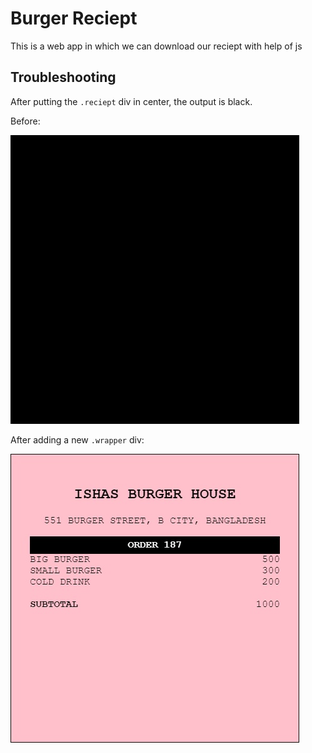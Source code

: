 # Burger Reciept
 This is a web app in which we can download our reciept with help of js

## Troubleshooting

After putting the `.reciept` div in center, the output is black.

Before:

![black image](./media/my-image-name.jpeg)

After adding a new `.wrapper` div:

![working image](./media/my-image-name2.jpeg)